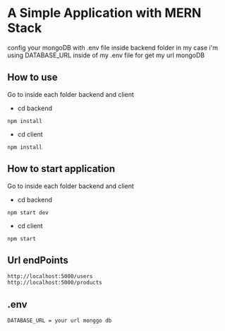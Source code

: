 # A Simple Application with MERN Stack

config your mongoDB with .env file inside backend folder in my case i'm using DATABASE_URL inside of my .env file for get my url mongoDB

## How to use
Go to inside each folder backend and client
- cd backend

```
npm install
```
- cd client

```
npm install
```
## How to start application
Go to inside each folder backend and client
- cd backend

```
npm start dev
```
- cd client

```
npm start
```

## Url endPoints

```
http://localhost:5000/users
http://localhost:5000/products
```

## .env
```
DATABASE_URL = your url monggo db
```

